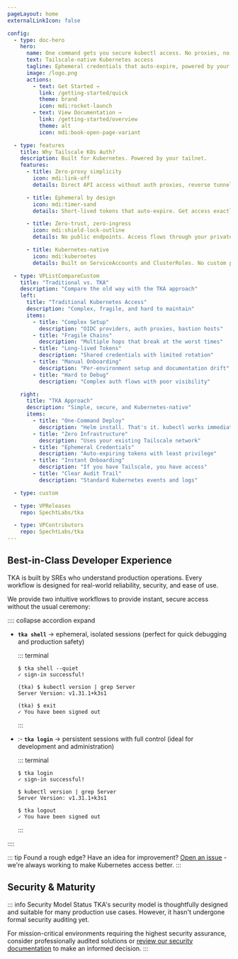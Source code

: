 ```yaml
---
pageLayout: home
externalLinkIcon: false

config:
  - type: doc-hero
    hero:
      name: One command gets you secure kubectl access. No proxies, no OIDC setup, no hassle.
      text: Tailscale-native Kubernetes access
      tagline: Ephemeral credentials that auto-expire, powered by your existing Tailscale network.
      image: /logo.png
      actions:
        - text: Get Started →
          link: /getting-started/quick
          theme: brand
          icon: mdi:rocket-launch
        - text: View Documentation →
          link: /getting-started/overview
          theme: alt
          icon: mdi:book-open-page-variant

  - type: features
    title: Why Tailscale K8s Auth?
    description: Built for Kubernetes. Powered by your tailnet.
    features:
      - title: Zero-proxy simplicity
        icon: mdi:link-off
        details: Direct API access without auth proxies, reverse tunnels, or complex gateway chains. Your kubectl talks directly to the cluster.

      - title: Ephemeral by design
        icon: mdi:timer-sand
        details: Short-lived tokens that auto-expire. Get access exactly when you need it, for exactly as long as you need it.

      - title: Zero-trust, zero-ingress
        icon: mdi:shield-lock-outline
        details: No public endpoints. Access flows through your private Tailscale network with device-level attestation.

      - title: Kubernetes-native
        icon: mdi:kubernetes
        details: Built on ServiceAccounts and ClusterRoles. No custom protocols or vendor lock-in - just native Kubernetes security.

  - type: VPListCompareCustom
    title: "Traditional vs. TKA"
    description: "Compare the old way with the TKA approach"
    left:
      title: "Traditional Kubernetes Access"
      description: "Complex, fragile, and hard to maintain"
      items:
        - title: "Complex Setup"
          description: "OIDC providers, auth proxies, bastion hosts"
        - title: "Fragile Chains"
          description: "Multiple hops that break at the worst times"
        - title: "Long-lived Tokens"
          description: "Shared credentials with limited rotation"
        - title: "Manual Onboarding"
          description: "Per-environment setup and documentation drift"
        - title: "Hard to Debug"
          description: "Complex auth flows with poor visibility"

    right:
      title: "TKA Approach"
      description: "Simple, secure, and Kubernetes-native"
      items:
        - title: "One-Command Deploy"
          description: "Helm install. That's it. kubectl works immediately"
        - title: "Zero Infrastructure"
          description: "Uses your existing Tailscale network"
        - title: "Ephemeral Credentials"
          description: "Auto-expiring tokens with least privilege"
        - title: "Instant Onboarding"
          description: "If you have Tailscale, you have access"
        - title: "Clear Audit Trail"
          description: "Standard Kubernetes events and logs"

  - type: custom

  - type: VPReleases
    repo: SpechtLabs/tka

  - type: VPContributors
    repo: SpechtLabs/tka
---
```


## Best-in-Class Developer Experience

TKA is built by SREs who understand production operations. Every workflow is designed for real-world reliability, security, and ease of use.

We provide two intuitive workflows to provide instant, secure access without the usual ceremony:

:::: collapse accordion expand

- **`tka shell`** → ephemeral, isolated sessions (perfect for quick debugging and production safety)

  ::: terminal

  ```shell
  $ tka shell --quiet
  ✓ sign-in successful!

  (tka) $ kubectl version | grep Server
  Server Version: v1.31.1+k3s1

  (tka) $ exit
  ✓ You have been signed out
  ```

  :::

- :- **`tka login`** → persistent sessions with full control (ideal for development and administration)

  ::: terminal

  ```shell
  $ tka login
  ✓ sign-in successful!

  $ kubectl version | grep Server
  Server Version: v1.31.1+k3s1

  $ tka logout
  ✓ You have been signed out
  ```

  :::

::::

::: tip Found a rough edge? Have an idea for improvement?
[Open an issue](https://github.com/spechtlabs/tka/issues/new/choose) - we're always working to make Kubernetes access better.
:::

## Security & Maturity

::: info Security Model Status
TKA's security model is thoughtfully designed and suitable for many production use cases. However, it hasn't undergone formal security auditing yet.

For mission-critical environments requiring the highest security assurance, consider professionally audited solutions or [review our security documentation](understanding/security.md) to make an informed decision.
:::
